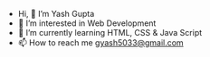 - Hi, 👋 I’m Yash Gupta
- 👀 I’m interested in Web Development
- 🌱 I’m currently learning HTML, CSS & Java Script
- 📫 How to reach me gyash5033@gmail.com



